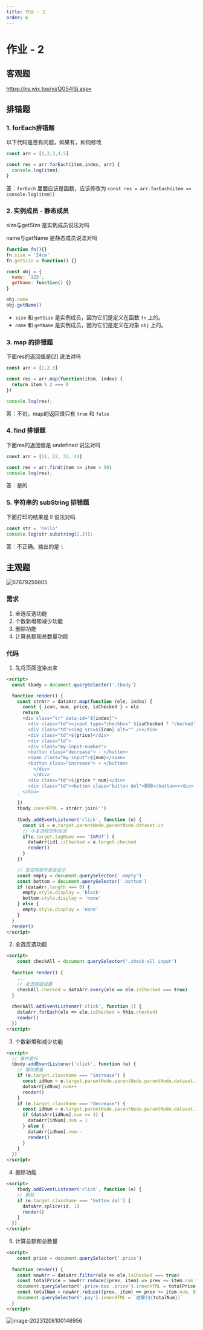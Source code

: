 ```yaml
---
title: 作业 - 2
order: 6
---
```


# 作业 - 2

## 客观题

 https://ks.wjx.top/vj/QG54lSj.aspx

## 排错题

### 1. forEach排错题

以下代码是否有问题，如果有，如何修改

```js
const arr = [1,2,3,4,5]

const res = arr.forEach(item,index, arr) {
  console.log(item);
}
```

答：`forEach` 里面应该是函数，应该修改为 `const res = arr.forEach(item => console.log(item))`

### 2. 实例成员 - 静态成员

size与getSize 是实例成员说法对吗

name与getName 是静态成员说法对吗

```js
function fn(){}
fn.size = '24cm'
fn.getSize = function() {}

const obj = {
  name: '123',
  getName: function() {}
}

obj.name
obj.getName()
```

- `size` 和 `getSize` 是实例成员，因为它们是定义在函数 `fn` 上的。
- `name` 和 `getName` 是实例成员，因为它们是定义在对象 `obj` 上的。

### 3. map 的排错题

下面res的返回值是[2] 说法对吗

```js
const arr = [1,2,3]

const res = arr.map(function(item, index) {
  return item % 2 === 0
})

console.log(res);
```

答：不对。map的返回值只有 `true` 和 `false` 

### 4. find 排错题

下面res的返回值是 undefined 说法对吗

```js
const arr = [11, 22, 33, 44]

const res = arr.find(item => item > 50)
console.log(res); 
```

答：是的

### 5. 字符串的 subString 排错题

下面打印的结果是 ll 说法对吗

```js
const str = 'hello'
console.log(str.substring(2,3)); 
```

答：不正确。输出的是 `l` 

## 主观题

![67679259805](md_img/1676792598055.png)

### 需求

1. 全选反选功能
2. 个数新增和减少功能
3. 删除功能
4. 计算总额和总数量功能

### 代码

1. 先将页面渲染出来

```html
<script>
  const tbody = document.querySelector('.tbody')

  function render() {
    const strArr = dataArr.map(function (ele, index) {
      const { icon, num, price, isChecked } = ele
      return `
      <div class="tr" data-id="${index}">
        <div class="td"><input type="checkbox" ${isChecked ? 'checked' : ''} /></div>
        <div class="td"><img src=${icon} alt="" /></div>
        <div class="td">${price}</div>
        <div class="td">
        <div class="my-input-number">
        <button class="decrease"> - </button>
        <span class="my-input">${num}</span>
        <button class="increase"> + </button>
          </div>
          </div>
        <div class="td">${price * num}</div>
        <div class="td"><button class="button del">删除</button></div>
      </div> 
    `
    })
    tbody.innerHTML = strArr.join('')
    
    tbody.addEventListener('click', function (e) {
      const id = e.target.parentNode.parentNode.dataset.id
      // 小复选框控制全选
      if(e.target.tagName === 'INPUT') {
        dataArr[id].isChecked = e.target.checked
        render()
      }
    })

    // 空空购物车是否显示
    const empty = document.querySelector('.empty')
    const bottom = document.querySelector('.bottom')
    if (dataArr.length === 0) {
      empty.style.display = 'block'
      bottom.style.display = 'none'
    } else {
      empty.style.display = 'none'
    }
  }
  render()
</script>
```

2. 全选反选功能

```html
<script>
	const checkAll = document.querySelector('.check-all input')
  
  function render() {
    ...
    // 全选按钮设置
    checkAll.checked = dataArr.every(ele => ele.isChecked === true)
  }
  
  checkAll.addEventListener('click', function () {
    dataArr.forEach(ele => ele.isChecked = this.checked)
    render()
  })
</script>
```

3. 个数新增和减少功能

```html
<script>
  // 事件委托
  tbody.addEventListener('click', function (e) {
    // 增加数量
    if (e.target.className === "increase") {
      const idNum = e.target.parentNode.parentNode.parentNode.dataset.id
      dataArr[idNum].num++
      render()
    }
    if (e.target.className === "decrease") {
      const idNum = e.target.parentNode.parentNode.parentNode.dataset.id
      if (dataArr[idNum].num <= 1) {
        dataArr[idNum].num = 1
      } else {
        dataArr[idNum].num--
        render()
      }
    }
  })
</script>
```

4. 删除功能

```html
<script>
	tbody.addEventListener('click', function (e) {
    // 删除
    if (e.target.className === 'button del') {
      dataArr.splice(id, 1)
      render()
    }
  })
</script>
```

5. 计算总额和总数量

```html
<script>
	const price = document.querySelector('.price')
  
  function render() {
    const newArr = dataArr.filter(ele => ele.isChecked === true)
    const totalPrice = newArr.reduce((prev, item) => prev += item.num * item.price, 0)
    document.querySelector('.price-box .price').innerHTML = totalPrice.toFixed(2)
    const totalNum = newArr.reduce((prev, item) => prev += item.num, 0)
    document.querySelector('.pay').innerHTML = `结算(${totalNum})`
  }
</script>
```

![image-20231208100146956](md_img/image-20231208100146956.png)